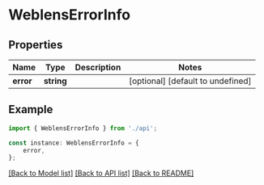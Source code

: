 # WeblensErrorInfo


## Properties

Name | Type | Description | Notes
------------ | ------------- | ------------- | -------------
**error** | **string** |  | [optional] [default to undefined]

## Example

```typescript
import { WeblensErrorInfo } from './api';

const instance: WeblensErrorInfo = {
    error,
};
```

[[Back to Model list]](../README.md#documentation-for-models) [[Back to API list]](../README.md#documentation-for-api-endpoints) [[Back to README]](../README.md)
